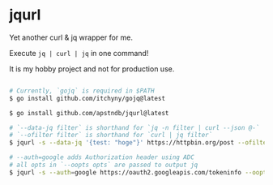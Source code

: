# jqurl

Yet another curl & jq wrapper for me.

Execute `jq | curl | jq` in one command!

It is my hobby project and not for production use.

```sh

# Currently, `gojq` is required in $PATH
$ go install github.com/itchyny/gojq@latest

$ go install github.com/apstndb/jqurl@latest

# `--data-jq filter` is shorthand for `jq -n filter | curl --json @-`
# `--ofilter filter` is shorthand for `curl | jq filter`
$ jqurl -s --data-jq '{test: "hoge"}' https://httpbin.org/post --ofilter ".json"

# --auth=google adds Authorization header using ADC
# all opts in `--oopts opts` are passed to output jq
$ jqurl -s --auth=google https://oauth2.googleapis.com/tokeninfo --oopts '.scope -r'
```
